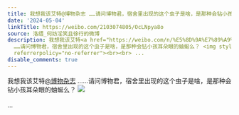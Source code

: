 ```yaml
---
title: 我想我该艾特@博物杂志 ……请问博物君，宿舍里出现的这个虫子是啥，是那种会钻小孩耳朵眼的蚰蜒么？ [图片]
date: '2024-05-04'
linkTitle: https://weibo.com/2103074805/OcLNpya8o
source: 洛缙_何妨淫笑且徐行的微博
description: 我想我该艾特<a href="https://weibo.com/n/%E5%8D%9A%E7%89%A9%E6%9D%82%E5%BF%97">@博物杂志</a>
  ……请问博物君，宿舍里出现的这个虫子是啥，是那种会钻小孩耳朵眼的蚰蜒么？ <img style="" src="https://tvax4.sinaimg.cn/large/7d5a5ff5ly1hpdus90w5pj22dc35s4qq.jpg"
  referrerpolicy="no-referrer"><br><br> ...
disable_comments: true
---
```

我想我该艾特<a href="https://weibo.com/n/%E5%8D%9A%E7%89%A9%E6%9D%82%E5%BF%97">@博物杂志</a> ……请问博物君，宿舍里出现的这个虫子是啥，是那种会钻小孩耳朵眼的蚰蜒么？ <img style="" src="https://tvax4.sinaimg.cn/large/7d5a5ff5ly1hpdus90w5pj22dc35s4qq.jpg" referrerpolicy="no-referrer"><br><br> ...